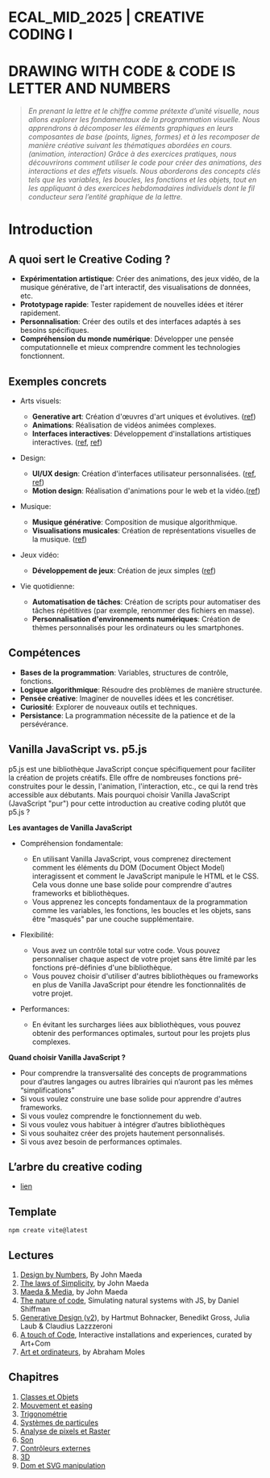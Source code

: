 # ECAL_MID_2025 | CREATIVE CODING I

# DRAWING WITH CODE & CODE IS LETTER AND NUMBERS

> _En prenant la lettre et le chiffre comme prétexte d’unité visuelle, nous allons explorer les fondamentaux de la programmation visuelle. Nous apprendrons à décomposer les éléments graphiques en leurs composantes de base (points, lignes, formes) et à les recomposer de manière créative suivant les thématiques abordées en cours. (animation, interaction)
> Grâce à des exercices pratiques, nous découvrirons comment utiliser le code pour créer des animations, des interactions et des effets visuels.
> Nous aborderons des concepts clés tels que les variables, les boucles, les fonctions et les objets, tout en les appliquant à des exercices hebdomadaires individuels dont le fil conducteur sera l’entité graphique de la lettre._

# Introduction

## A quoi sert le Creative Coding ?

- **Expérimentation artistique**: Créer des animations, des jeux vidéo, de la musique générative, de l'art interactif, des visualisations de données, etc.
- **Prototypage rapide**: Tester rapidement de nouvelles idées et itérer rapidement.
- **Personnalisation**: Créer des outils et des interfaces adaptés à ses besoins spécifiques.
- **Compréhension du monde numérique**: Développer une pensée computationnelle et mieux comprendre comment les technologies fonctionnent.

## Exemples concrets

- Arts visuels:

  - **Generative art**: Création d'œuvres d'art uniques et évolutives. ([ref](https://www.instagram.com/zach.lieberman/https:/))
  - **Animations**: Réalisation de vidéos animées complexes.
  - **Interfaces interactives**: Développement d'installations artistiques interactives. ([ref](https://www.teamlab.art/), [ref](https://artcom.de/en/))

- Design:

  - **UI/UX design**: Création d'interfaces utilisateur personnalisées. ([ref](https://variable.io/), [ref](https://hakim.se/))
  - **Motion design**: Réalisation d'animations pour le web et la vidéo.([ref](https://field.io/))

- Musique:

  - **Musique générative**: Composition de musique algorithmique.
  - **Visualisations musicales**: Création de représentations visuelles de la musique. ([ref](https://www.ryojiikeda.com/))

- Jeux vidéo:

  - **Développement de jeux**: Création de jeux simples ([ref](https://www.kamibox.de/))

- Vie quotidienne:

  - **Automatisation de tâches**: Création de scripts pour automatiser des tâches répétitives (par exemple, renommer des fichiers en masse).
  - **Personnalisation d'environnements numériques**: Création de thèmes personnalisés pour les ordinateurs ou les smartphones.

## Compétences

- **Bases de la programmation**: Variables, structures de contrôle, fonctions.
- **Logique algorithmique**: Résoudre des problèmes de manière structurée.
- **Pensée créative**: Imaginer de nouvelles idées et les concrétiser.
- **Curiosité**: Explorer de nouveaux outils et techniques.
- **Persistance**: La programmation nécessite de la patience et de la persévérance.

## Vanilla JavaScript vs. p5.js

p5.js est une bibliothèque JavaScript conçue spécifiquement pour faciliter la création de projets créatifs. Elle offre de nombreuses fonctions pré-construites pour le dessin, l'animation, l'interaction, etc., ce qui la rend très accessible aux débutants. Mais pourquoi choisir Vanilla JavaScript (JavaScript "pur") pour cette introduction au creative coding plutôt que p5.js ?

**Les avantages de Vanilla JavaScript**

- Compréhension fondamentale:

  - En utilisant Vanilla JavaScript, vous comprenez directement comment les éléments du DOM (Document Object Model) interagissent et comment le JavaScript manipule le HTML et le CSS. Cela vous donne une base solide pour comprendre d'autres frameworks et bibliothèques.
  - Vous apprenez les concepts fondamentaux de la programmation comme les variables, les fonctions, les boucles et les objets, sans être "masqués" par une couche supplémentaire.

- Flexibilité:

  - Vous avez un contrôle total sur votre code. Vous pouvez personnaliser chaque aspect de votre projet sans être limité par les fonctions pré-définies d'une bibliothèque.
  - Vous pouvez choisir d'utiliser d'autres bibliothèques ou frameworks en plus de Vanilla JavaScript pour étendre les fonctionnalités de votre projet.

- Performances:

  - En évitant les surcharges liées aux bibliothèques, vous pouvez obtenir des performances optimales, surtout pour les projets plus complexes.

**Quand choisir Vanilla JavaScript ?**

- Pour comprendre la transversalité des concepts de programmations pour d’autres langages ou autres librairies qui n’auront pas les mêmes “simplifications”
- Si vous voulez construire une base solide pour apprendre d'autres frameworks.
- Si vous voulez comprendre le fonctionnement du web.
- Si vous voulez vous habituer à intégrer d’autres bibliothèques
- Si vous souhaitez créer des projets hautement personnalisés.
- Si vous avez besoin de performances optimales.

## L’arbre du creative coding

- [lien](https://tree.ecal-mid.ch/)

## Template

```
npm create vite@latest
```

## Lectures

1. [Design by Numbers](https://mitpress.mit.edu/9780262632447/design-by-numbers/), By John Maeda
2. [The laws of Simplicity](https://www.amazon.com/Laws-Simplicity-Design-Technology-Business/dp/0262134721), by John Maeda
3. [Maeda & Media](https://www.recyclivre.com/products/545818-maeda-media-journal-d-un-explorateur-du-numerique), by John Maeda
4. [The nature of code](https://natureofcode.com/), Simulating natural systems with JS, by Daniel Shiffman
5. [Generative Design ](https://www.amazon.com/Generative-Design-Visualize-Program-Processing/dp/1616890770)([v2](https://www.amazon.com/Generative-Design-Visualize-Program-JavaScript/dp/1616897589)), by Hartmut Bohnacker, Benedikt Gross, Julia Laub & Claudius Lazzzeroni
6. [A touch of Code](https://www.amazon.com/Touch-Code-Interactive-Installations-Experiences/dp/3899553314), Interactive installations and experiences, curated by Art+Com
7. [Art et ordinateurs](https://www.amazon.fr/Art-ordinateur-Abraham-Moles/dp/290778403X), by Abraham Moles

## Chapitres

1. [Classes et Objets](Chapitres/1.Class_and_object/README.md)
2. [Mouvement et easing](Chapitres/2.Motion_and_easing/README.md)
3. [Trigonométrie](Chapitres/3.Trigonometry/README.md)
4. [Systèmes de particules](Chapitres/4.Particle_systems/README.md)
5. [Analyse de pixels et Raster](Chapitres/5.Pixels_and_raster/README.md)
6. [Son](Chapitres/6.Sound/README.md)
7. [Contrôleurs externes](Chapitres/7.Controllers/README.md)
8. [3D](Chapitres/8.3D/README.md)
9. [Dom et SVG manipulation](Chapitres/9.DOM_and_SVG/README.md)
